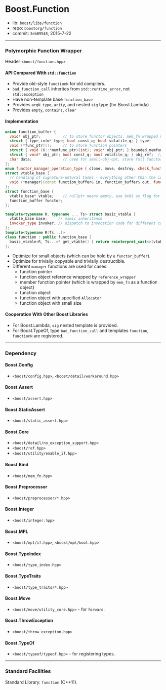 # Boost.Function

* lib: `boost/libs/function`
* repo: `boostorg/function`
* commit: `3eb89548`, 2015-7-22

------
### Polymorphic Function Wrapper

Header `<boost/function.hpp>`

#### API Compared With `std::function`

* Provide old-style `functionN` for old compilers.
* `bad_function_call` inherites from `std::runtime_error`, not `std::exception`
* Have non-template base `function_base`
* Provides `argN_type`, `arity`, and nested `sig` type (for Boost.Lambda)
* Provides `empty`, `contains`, `clear`

#### Implementation

```c++
union function_buffer {
  void* obj_ptr;          // to store functor objects, mem_fn wrapped member function pointers
  struct { type_info* type; bool const_q; bool volatile_q; } type;
  void (*func_ptr)();     // to store function pointers
  struct { void (X::*memfunc_ptr)(int); void* obj_ptr; } bounded_memfun_ptr; // not used
  struct { void* obj_ptr; bool const_q; bool volatile_q; } obj_ref;  // to store reference_wrapper, remember qualification
  char data;              // used for small-obj-opt, store full functor object
};
enum functor_manager_operation_type { clone, move, destroy, check_functor_type, get_functor_type };
struct vtable_base {
  // handling of signature-netural tasks - everything other than the invocation.
  void (*manager)(const function_buffer& in, function_buffer& out, functor_manager_operation_type op);
};
struct function_base {
  vtable_base* vtable;    // nullptr means empty, use 0x01 as flag for trival copy and dtor for optimize
  function_buffer functor;
};

template<typename R, typename ... Ts> struct basic_vtable {
  vtable_base base;     // mimic inheritance
  invoker_type invoker; // dispatch to invocation code for different cases (funcptr, ref, functor, memptr, smallobj)
};
template<typename R(Ts...)>
class function : public function_base {
  basic_vtable<R, Ts...>* get_vtable() { return reinterpret_cast<>(vtable);
};
```

* Optimize for small objects (which can be hold by a `functor_buffer`).
* Optimize for trivially_copyable and trivially_destructible.
* Different `manager` functions are used for cases:
  * function pointer
  * function object reference wrapped by `reference_wrapper`
  * member function pointer (which is wrapped by `mem_fn` as a function object)
  * function object
  * function object with specified `Allocator`
  * function object with small size

#### Cooperation With Other Boost Libraries

* For Boost.Lambda, `sig` nested template is provided.
* For Boost.TypeOf, type `bad_function_call` and templates `function`, `functionN` are registered.

------
### Dependency

#### Boost.Config

* `<boost/config.hpp>`, `<boost/detail/workaround.hpp>`

#### Boost.Assert

* `<boost/assert.hpp>`

#### Boost.StaticAssert

* `<boost/static_assert.hpp>`

#### Boost.Core

* `<boost/detail/no_exception_support.hpp>`
* `<boost/ref.hpp>`
* `<boost/utility/enable_if.hpp>`

#### Boost.Bind

* `<boost/mem_fn.hpp>`

#### Boost.Preprocessor

* `<boost/preprocessor/*.hpp>`

#### Boost.Integer

* `<boost/integer.hpp>`

#### Boost.MPL

* `<boost/mpl/if.hpp>`, `<boost/mpl/bool.hpp>`

#### Boost.TypeIndex

* `<boost/type_index.hpp>`

#### Boost.TypeTraits

* `<boost/type_traits/*.hpp>`

#### Boost.Move

* `<boost/move/utility_core.hpp>` - for `forward`.

#### Boost.ThrowException

* `<boost/throw_exception.hpp>`

#### Boost.TypeOf

* `<boost/typeof/typeof.hpp>` - for registering types.

------
### Standard Facilities

Standard Library: `function` (C++11).
